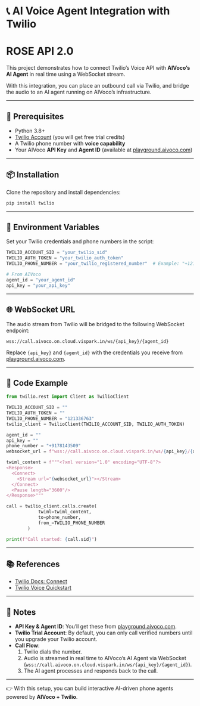# 📞 AI Voice Agent Integration with Twilio  
# ROSE API 2.0

This project demonstrates how to connect Twilio’s Voice API with **AIVoco’s AI Agent** in real time using a WebSocket stream.  

With this integration, you can place an outbound call via Twilio, and bridge the audio to an AI agent running on AIVoco’s infrastructure.  

---

## 🚀 Prerequisites  

- Python 3.8+  
- [Twilio Account](https://www.twilio.com/try-twilio) (you will get free trial credits)  
- A Twilio phone number with **voice capability**  
- Your AIVoco **API Key** and **Agent ID** (available at [playground.aivoco.com](https://playground.aivoco.com))  

---

## 📦 Installation  

Clone the repository and install dependencies:  

```bash
pip install twilio
```

---

## 🔑 Environment Variables  

Set your Twilio credentials and phone numbers in the script:  

```python
TWILIO_ACCOUNT_SID = "your_twilio_sid"
TWILIO_AUTH_TOKEN = "your_twilio_auth_token"
TWILIO_PHONE_NUMBER = "your_twilio_registered_number"  # Example: "+121336763"

# From AIVoco
agent_id = "your_agent_id"
api_key = "your_api_key"
```

---

## 🌐 WebSocket URL  

The audio stream from Twilio will be bridged to the following WebSocket endpoint:  

```
wss://call.aivoco.on.cloud.vispark.in/ws/{api_key}/{agent_id}
```

Replace `{api_key}` and `{agent_id}` with the credentials you receive from [playground.aivoco.com](https://playground.aivoco.com).  

---

## 📜 Code Example  

```python
from twilio.rest import Client as TwilioClient

TWILIO_ACCOUNT_SID = ""
TWILIO_AUTH_TOKEN = ""
TWILIO_PHONE_NUMBER = "121336763"
twilio_client = TwilioClient(TWILIO_ACCOUNT_SID, TWILIO_AUTH_TOKEN)

agent_id = ""
api_key = ""
phone_number = "+9178143509"
websocket_url = f"wss://call.aivoco.on.cloud.vispark.in/ws/{api_key}/{agent_id}"

twiml_content = f"""<?xml version="1.0" encoding="UTF-8"?>
<Response>
  <Connect>
    <Stream url="{websocket_url}"></Stream>
  </Connect>
  <Pause length="3600"/>
</Response>"""

call = twilio_client.calls.create(
            twiml=twiml_content,
            to=phone_number,
            from_=TWILIO_PHONE_NUMBER
        )

print(f"Call started: {call.sid}")
```

---

## 📚 References  

- [Twilio Docs: Connect <Stream>](https://www.twilio.com/docs/voice/twiml/connect/stream)  
- [Twilio Voice Quickstart](https://www.twilio.com/docs/voice/quickstart/python)  

---

## 🎯 Notes  

- **API Key & Agent ID**: You’ll get these from [playground.aivoco.com](https://playground.aivoco.com).  
- **Twilio Trial Account**: By default, you can only call verified numbers until you upgrade your Twilio account.  
- **Call Flow**:  
  1. Twilio dials the number.  
  2. Audio is streamed in real time to AIVoco’s AI Agent via WebSocket (`wss://call.aivoco.on.cloud.vispark.in/ws/{api_key}/{agent_id}`).  
  3. The AI agent processes and responds back to the call.  

---

👉 With this setup, you can build interactive AI-driven phone agents powered by **AIVoco + Twilio**.  
